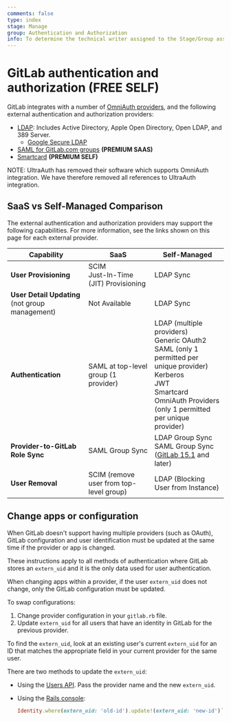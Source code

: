 ```yaml
---
comments: false
type: index
stage: Manage
group: Authentication and Authorization
info: To determine the technical writer assigned to the Stage/Group associated with this page, see https://about.gitlab.com/handbook/engineering/ux/technical-writing/#assignments
---
```


# GitLab authentication and authorization **(FREE SELF)**

GitLab integrates with a number of [OmniAuth providers](../../integration/omniauth.md#supported-providers),
and the following external authentication and authorization providers:

- [LDAP](ldap/index.md): Includes Active Directory, Apple Open Directory, Open LDAP,
  and 389 Server.
  - [Google Secure LDAP](ldap/google_secure_ldap.md)
- [SAML for GitLab.com groups](../../user/group/saml_sso/index.md) **(PREMIUM SAAS)**
- [Smartcard](smartcard.md) **(PREMIUM SELF)**

NOTE:
UltraAuth has removed their software which supports OmniAuth integration. We have therefore removed all references to UltraAuth integration.

## SaaS vs Self-Managed Comparison

The external authentication and authorization providers may support the following capabilities.
For more information, see the links shown on this page for each external provider.

| Capability                                      | SaaS                                    | Self-Managed                       |
|-------------------------------------------------|-----------------------------------------|------------------------------------|
| **User Provisioning**                           | SCIM<br>Just-In-Time (JIT) Provisioning | LDAP Sync                          |
| **User Detail Updating** (not group management) | Not Available                           | LDAP Sync                          |
| **Authentication**                              | SAML at top-level group (1 provider)    | LDAP (multiple providers)<br>Generic OAuth2<br>SAML (only 1 permitted per unique provider)<br>Kerberos<br>JWT<br>Smartcard<br>OmniAuth Providers (only 1 permitted per unique provider) |
| **Provider-to-GitLab Role Sync**                | SAML Group Sync                         | LDAP Group Sync<br>SAML Group Sync ([GitLab 15.1](https://gitlab.com/gitlab-org/gitlab/-/issues/285150) and later) |
| **User Removal**                                | SCIM (remove user from top-level group) | LDAP (Blocking User from Instance) |

## Change apps or configuration

When GitLab doesn't support having multiple providers (such as OAuth), GitLab configuration and user identification must be
updated at the same time if the provider or app is changed.

These instructions apply to all methods of authentication where GitLab stores an `extern_uid` and it is the only data used
for user authentication.

When changing apps within a provider, if the user `extern_uid` does not change, only the GitLab configuration must be
updated.

To swap configurations:

1. Change provider configuration in your `gitlab.rb` file.
1. Update `extern_uid` for all users that have an identity in GitLab for the previous provider.

To find the `extern_uid`, look at an existing user's current `extern_uid` for an ID that matches the appropriate field in
your current provider for the same user.

There are two methods to update the `extern_uid`:

- Using the [Users API](../../api/users.md#user-modification). Pass the provider name and the new `extern_uid`.
- Using the [Rails console](../operations/rails_console.md):

  ```ruby
  Identity.where(extern_uid: 'old-id').update!(extern_uid: 'new-id')`
  ```
